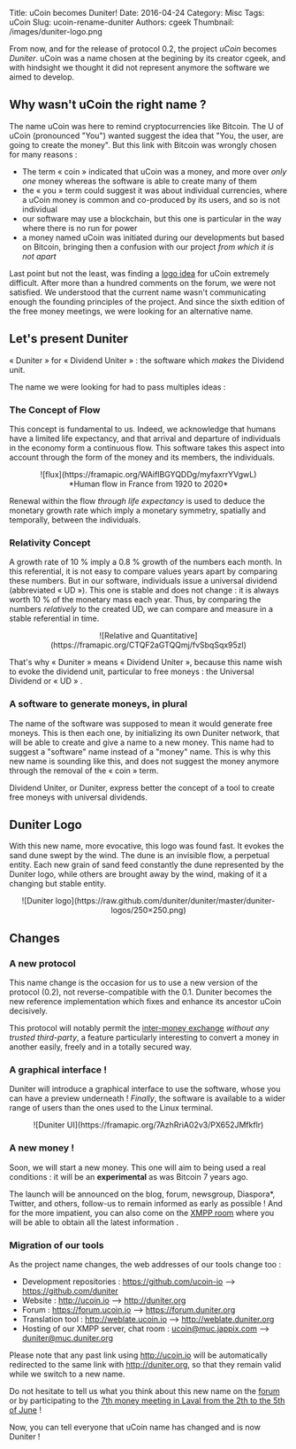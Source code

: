 Title: uCoin becomes Duniter!
Date: 2016-04-24
Category: Misc
Tags: uCoin
Slug: ucoin-rename-duniter
Authors: cgeek
Thumbnail: /images/duniter-logo.png

From now, and for the release of protocol 0.2, the project *uCoin* becomes *Duniter*. uCoin was a name chosen at the begining by its creator cgeek, and with hindsight we thought it did not represent anymore the software we aimed to develop.
## Why wasn't uCoin the right name ?

The name uCoin was here to remind cryptocurrencies like Bitcoin. The U of uCoin (pronounced "You") wanted suggest the idea that "You, the user, are going to create the money". But this link with Bitcoin was wrongly chosen for many reasons :

* The term « coin » indicated that uCoin was a money, and more over *only   one* money whereas the software is able to create many of them
* the  « you » term could suggest it was about individual currencies, where   a uCoin money is common and co-produced by its users, and so is not   individual
* our software may use a blockchain, but this one is particular in the way   where there is no run for power
* a money named uCoin was initiated during our developments but based on   Bitcoin, bringing then a confusion with our project *from which it is not   apart*

Last point but not the least, was finding a [logo idea](https://forum.duniter.org/t/need-a-logo-for-ucoin/138) for uCoin extremely difficult. After more than a hundred comments on the forum, we were not satisfied. We understood that the current name wasn't communicating enough the founding principles of the project. And since the sixth edition of the free money meetings, we were looking for an alternative name.
## Let's present Duniter

« Duniter » for « Dividend Uniter » : the software which *makes* the Dividend unit.

The name we were looking for had to pass multiples ideas :     

### The Concept of Flow

This concept is fundamental to us. Indeed, we acknowledge that humans have a limited life expectancy, and that arrival and departure of individuals in the economy form a continuous flow. This software takes this aspect into account through the form of the money and its members, the individuals.

<center>![flux](https://framapic.org/WAifIBGYQDDg/myfaxrrYVgwL)  <br/>*Human flow in France from 1920 to 2020*</center>

Renewal within the flow *through life expectancy* is used to deduce the monetary growth rate which imply a monetary symmetry, spatially and temporally, between the individuals.
### Relativity Concept

A growth rate of 10 % imply a 0.8 % growth of the numbers each month. In this referential, it is not easy to compare values years apart by comparing these numbers. But in our software, individuals issue a universal dividend (abbreviated « UD »). This one is stable and does not change : it is always worth 10 % of the monetary mass each year. Thus, by comparing the numbers *relatively* to the created UD, we can compare and measure in a stable referential in time.

<center>![Relative and Quantitative](https://framapic.org/CTQF2aGTQQmj/fvSbqSqx95zl)</center>

That's why « Duniter » means « Dividend Uniter », because this name wish to evoke the dividend unit, particular to free moneys : the Universal Dividend or « UD » .
### A software to generate moneys, in plural

The name of the software was supposed to mean it would generate free moneys. This is then each one, by initializing its own Duniter network, that will be able to create and give a name to a new money. This name had to suggest a "software" name instead of a "money" name. This is why this new name is sounding like this, and does not suggest the money anymore through the removal of the « coin » term.

Dividend Uniter, or Duniter, express better the concept of a tool to create free moneys with universal dividends.
## Duniter Logo

With this new name, more evocative, this logo was found fast. It evokes the sand dune swept by the wind. The dune is an invisible flow, a perpetual entity. Each new grain of sand feed constantly the dune represented by the Duniter logo, while others are brought away by the wind,  making of it a changing but stable entity.

<center>![Duniter logo](https://raw.github.com/duniter/duniter/master/duniter-logos/250×250.png)</center>

## Changes

### A new protocol

This name change is the occasion for us to use a new version of the protocol (0.2), not reverse-compatible with the 0.1. Duniter becomes the new reference implementation which fixes and enhance its ancestor uCoin decisively.

This protocol will notably permit the [inter-money exchange](http://duniter.org/transactions-0-2-overview/) *without any trusted third-party*, a feature particularly interesting to convert a money in another easily, freely and in a totally secured way.
### A graphical interface !

Duniter will introduce a graphical interface to use the software, whose you can have a preview underneath ! *Finally*, the software is available to a wider range of users than the ones used to the Linux terminal.

<center>![Duniter UI](https://framapic.org/7AzhRriA02v3/PX652JMfkflr)</center>

### A new money !

Soon, we will start a new money. This one will aim to being used a real conditions : it will be an **experimental** as was Bitcoin 7 years ago.

The launch will be announced on the blog, forum, newsgroup, Diaspora*, Twitter, and others, follow-us to remain informed as early as possible ! And for the more impatient, you can also come on the [XMPP room](https://jappix.com/?r=duniter@muc.duniter.org) where you will be able to obtain all the latest information .
### Migration of our tools

As the project name changes, the web addresses of our tools change too : 

* Development repositories : https://github.com/ucoin-io –> https://github.com/duniter
* Website : http://ucoin.io –>  http://duniter.org
* Forum : https://forum.ucoin.io –> https://forum.duniter.org
* Translation tool : http://weblate.ucoin.io –> http://weblate.duniter.org
* Hosting of our XMPP server, chat room :  ucoin@muc.jappix.com –> duniter@muc.duniter.org

 Please note that any past link using http://ucoin.io will be automatically redirected to the same link with http://duniter.org, so that they remain valid while we switch to a new name.

Do not hesitate to tell us what you think about this new name on the [forum](https://forum.duniter.org/t/ucoin-renames-to-duniter/810) or by participating to the [7th money meeting in Laval from the 2th to the 5th of June](http://www.ucoin.fr/rml/) !

Now, you can tell everyone that uCoin name has changed and is now Duniter ! 
